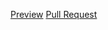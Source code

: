[Preview](https://github.com/taraseman/NewRep.git)
[Pull Request](https://github.com/taraseman/NewRep/pull/1)